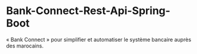 # Bank-Connect-Rest-Api-Spring-Boot
 « Bank Connect » pour simplifier et automatiser le système bancaire auprès des marocains.

